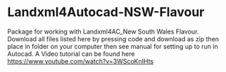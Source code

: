 # Landxml4Autocad-NSW-Flavour
Package for working with Landxml4AC_New South Wales Flavour. Download all files listed here by pressing code and download as zip then place in folder on your computer then see manual for setting up to run in Autocad.  A Video tutorial can be found here https://www.youtube.com/watch?v=3WScoKnIHts
